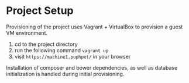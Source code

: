 # Project Setup
Provisioning of the project uses Vagrant + VirtualBox to provision a guest VM environment.

  1. cd to the project directory
  2. run the following command `vagrant up`
  3. visit `https://machine1.puphpet/` in your browser

Installation of composer and bower dependencies, as well as database initialization is handled during initial provisioning.
